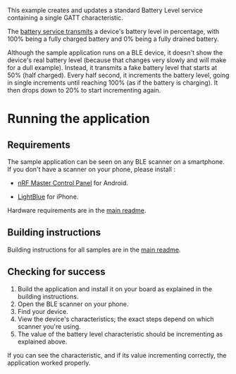 This example creates and updates a standard Battery Level service containing a single
GATT characteristic.

The [battery service transmits](https://developer.bluetooth.org/gatt/services/Pages/ServiceViewer.aspx?u=org.bluetooth.service.battery_service.xml) a device's battery level in percentage, with 100% being a fully charged battery and 0% being a fully drained battery.

Although the sample application runs on a BLE device, it doesn't show the device's real battery level (because that changes very slowly and will make for a dull example). Instead, it transmits a fake battery level that starts at 50% (half charged). Every half second, it increments the battery level, going in single increments until reaching 100% (as if the battery is charging). It then drops down to 20% to start incrementing again.

# Running the application

## Requirements

The sample application can be seen on any BLE scanner on a smartphone. If you don't have a scanner on your phone, please install :

- [nRF Master Control Panel](https://play.google.com/store/apps/details?id=no.nordicsemi.android.mcp) for Android.

- [LightBlue](https://itunes.apple.com/gb/app/lightblue-bluetooth-low-energy/id557428110?mt=8) for iPhone.

Hardware requirements are in the [main readme](https://github.com/ARMmbed/ble-examples/blob/master/README.md).

## Building instructions

Building instructions for all samples are in the [main readme](https://github.com/ARMmbed/ble-examples/blob/master/README.md).

## Checking for success

1. Build the application and install it on your board as explained in the building instructions.
1. Open the BLE scanner on your phone.
1. Find your device.
1. View the device's characteristics; the exact steps depend on which scanner you're using.
1. The value of the battery level characteristic should be incrementing as explained above.

If you can see the characteristic, and if its value incrementing correctly, the application worked properly.

